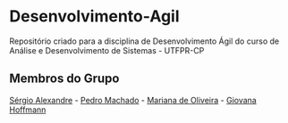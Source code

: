 # Desenvolvimento-Agil
Repositório criado para a disciplina de Desenvolvimento Ágil do curso de Análise e Desenvolvimento de Sistemas - UTFPR-CP

## Membros do Grupo
[Sérgio Alexandre](https://gibhub.com/Serg-Ale) - 
[Pedro Machado](https://github.com/Pedroooxx) - 
[Mariana de Oliveira](https://github.com/Matari73) - 
[Giovana Hoffmann](https://github.com/GiovanaHoffmann)
